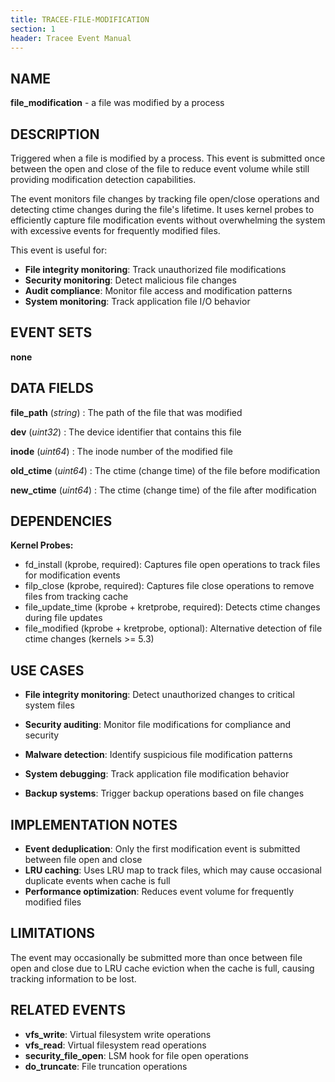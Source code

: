 ```yaml
---
title: TRACEE-FILE-MODIFICATION
section: 1
header: Tracee Event Manual
---
```


## NAME

**file_modification** - a file was modified by a process

## DESCRIPTION

Triggered when a file is modified by a process. This event is submitted once between the open and close of the file to reduce event volume while still providing modification detection capabilities.

The event monitors file changes by tracking file open/close operations and detecting ctime changes during the file's lifetime. It uses kernel probes to efficiently capture file modification events without overwhelming the system with excessive events for frequently modified files.

This event is useful for:

- **File integrity monitoring**: Track unauthorized file modifications
- **Security monitoring**: Detect malicious file changes
- **Audit compliance**: Monitor file access and modification patterns
- **System monitoring**: Track application file I/O behavior

## EVENT SETS

**none**

## DATA FIELDS

**file_path** (*string*)
: The path of the file that was modified

**dev** (*uint32*)
: The device identifier that contains this file

**inode** (*uint64*)
: The inode number of the modified file

**old_ctime** (*uint64*)
: The ctime (change time) of the file before modification

**new_ctime** (*uint64*)
: The ctime (change time) of the file after modification

## DEPENDENCIES

**Kernel Probes:**

- fd_install (kprobe, required): Captures file open operations to track files for modification events
- filp_close (kprobe, required): Captures file close operations to remove files from tracking cache
- file_update_time (kprobe + kretprobe, required): Detects ctime changes during file updates
- file_modified (kprobe + kretprobe, optional): Alternative detection of file ctime changes (kernels >= 5.3)

## USE CASES

- **File integrity monitoring**: Detect unauthorized changes to critical system files

- **Security auditing**: Monitor file modifications for compliance and security

- **Malware detection**: Identify suspicious file modification patterns

- **System debugging**: Track application file modification behavior

- **Backup systems**: Trigger backup operations based on file changes

## IMPLEMENTATION NOTES

- **Event deduplication**: Only the first modification event is submitted between file open and close
- **LRU caching**: Uses LRU map to track files, which may cause occasional duplicate events when cache is full
- **Performance optimization**: Reduces event volume for frequently modified files

## LIMITATIONS

The event may occasionally be submitted more than once between file open and close due to LRU cache eviction when the cache is full, causing tracking information to be lost.

## RELATED EVENTS

- **vfs_write**: Virtual filesystem write operations
- **vfs_read**: Virtual filesystem read operations
- **security_file_open**: LSM hook for file open operations
- **do_truncate**: File truncation operations